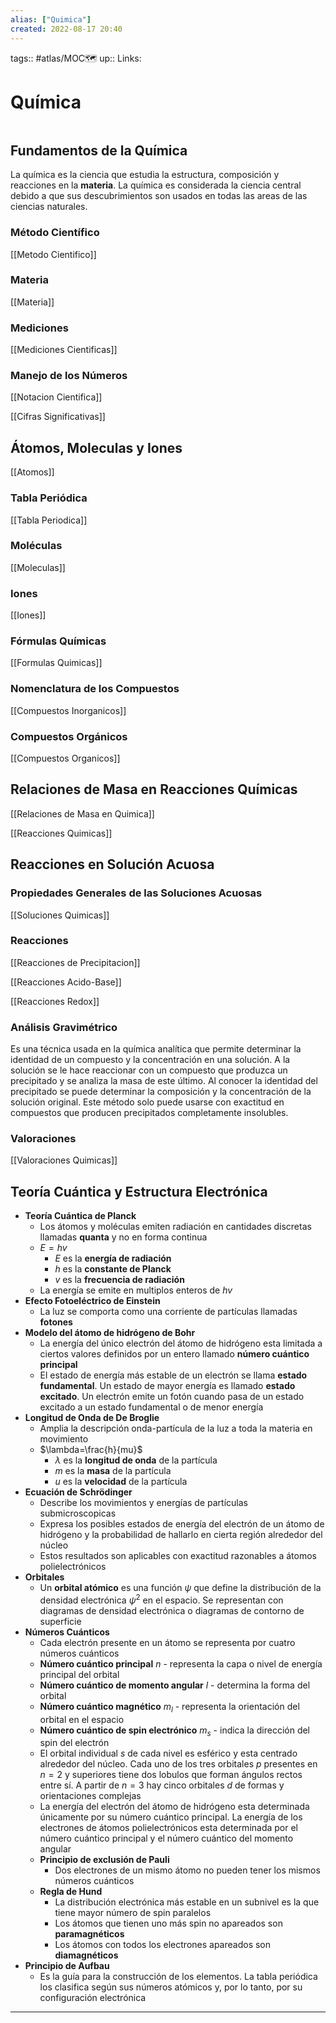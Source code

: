 ```yaml
---
alias: ["Quimica"]
created: 2022-08-17 20:40
---
```

tags:: #atlas/MOC🗺 
up:: 
Links: 
# Química
```toc
```

## Fundamentos de la Química
La química es la ciencia que estudia la estructura, composición y reacciones en la **materia**. La química es considerada la ciencia central debido a que sus descubrimientos son usados en todas las areas de las ciencias naturales.

### Método Científico
[[Metodo Cientifico]]

### Materia
[[Materia]]

### Mediciones
[[Mediciones Cientificas]]

### Manejo de los Números
[[Notacion Cientifica]]

[[Cifras Significativas]]

## Átomos, Moleculas y Iones
[[Atomos]]

### Tabla Periódica
[[Tabla Periodica]]

### Moléculas
[[Moleculas]]

### Iones
[[Iones]]

### Fórmulas Químicas
[[Formulas Quimicas]]

### Nomenclatura de los Compuestos
[[Compuestos Inorganicos]]

### Compuestos Orgánicos
[[Compuestos Organicos]]

## Relaciones de Masa en Reacciones Químicas
[[Relaciones de Masa en Quimica]]

[[Reacciones Quimicas]]

## Reacciones en Solución Acuosa
### Propiedades Generales de las Soluciones Acuosas
[[Soluciones Quimicas]]

### Reacciones
[[Reacciones de Precipitacion]]

[[Reacciones Acido-Base]]

[[Reacciones Redox]]

### Análisis Gravimétrico
Es una técnica usada en la química analítica que permite determinar la identidad de un compuesto y la concentración en una solución. A la solución se le hace reaccionar con un compuesto que produzca un precipitado y se analiza la masa de este último. Al conocer la identidad del precipitado se puede determinar la composición y la concentración de la solución original. Este método solo puede usarse con exactitud en compuestos que producen precipitados completamente insolubles.

### Valoraciones
[[Valoraciones Quimicas]]

## Teoría Cuántica y Estructura Electrónica
- **Teoría Cuántica de Planck**
	- Los átomos y moléculas emiten radiación en cantidades discretas llamadas **quanta** y no en forma continua
	- $E=hv$
		- $E$ es la **energía de radiación**
		- $h$ es la **constante de Planck**
		- $v$ es la **frecuencia de radiación**
	- La energía se emite en multiplos enteros de $hv$
- **Efecto Fotoeléctrico de Einstein**
	- La luz se comporta como una corriente de partículas llamadas **fotones**
- **Modelo del átomo de hidrógeno de Bohr**
	- La energía del único electrón del átomo de hidrógeno esta limitada a ciertos valores definidos por un entero llamado **número cuántico principal**
	- El estado de energía más estable de un electrón se llama **estado fundamental**. Un estado de mayor energía es llamado **estado excitado**. Un electrón emite un fotón cuando pasa de un estado excitado a un estado fundamental o de menor energía
- **Longitud de Onda de De Broglie**
	- Amplia la descripción onda-partícula de la luz a toda la materia en movimiento
	- $\lambda=\frac{h}{mu}$
		- $\lambda$ es la **longitud de onda** de la partícula
		- $m$ es la **masa** de la partícula
		- $u$ es la **velocidad** de la partícula
- **Ecuación de Schrödinger**
	- Describe los movimientos y energías de partículas submicroscopicas
	- Expresa los posibles estados de energía del electrón de un átomo de hidrógeno y la probabilidad de hallarlo en cierta región alrededor del núcleo
	- Estos resultados son aplicables con exactitud razonables a átomos polielectrónicos
- **Orbitales**
	- Un **orbital atómico** es una función $\psi$ que define la distribución de la densidad electrónica $\psi^{2}$ en el espacio. Se representan con diagramas de densidad electrónica o diagramas de contorno de superficie
- **Números Cuánticos**
	- Cada electrón presente en un átomo se representa por cuatro números cuánticos
	- **Número cuántico principal** $n$ - representa la capa o nivel de energía principal del orbital
	- **Número cuántico de momento angular** $l$ - determina la forma del orbital
	- **Número cuántico magnético** $m_{l}$ - representa la orientación del orbital en el espacio
	- **Número cuántico de spin electrónico** $m_{s}$ - indica la dirección del spin del electrón
	- El orbital individual $s$ de cada nivel es esférico y esta centrado alrededor del núcleo. Cada uno de los tres orbitales $p$ presentes en $n=2$ y superiores tiene dos lobulos que forman ángulos rectos entre sí. A partir de $n=3$ hay cinco orbitales $d$ de formas y orientaciones complejas
	- La energía del electrón del átomo de hidrógeno esta determinada únicamente por su número cuántico principal. La energía de los electrones de átomos polielectrónicos esta determinada por el número cuántico principal y el número cuántico del momento angular
	- **Principio de exclusión de Pauli**
		- Dos electrones de un mismo átomo no pueden tener los mismos números cuánticos
	- **Regla de Hund**
		- La distribución electrónica más estable en un subnivel es la que tiene mayor número de spin paralelos
		- Los átomos que tienen uno más spin no apareados son **paramagnéticos**
		- Los átomos con todos los electrones apareados son **diamagnéticos**
- **Principio de Aufbau**
	- Es la guía para la construcción de los elementos. La tabla periódica los clasifica según sus números atómicos y, por lo tanto, por su configuración electrónica
___
